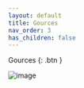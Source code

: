 ```yaml
---
layout: default
title: Gources
nav_order: 3
has_children: false
---
```



Gources
{: .btn }


![image](https://raw.githubusercontent.com/bitpaint/LNRelay-proposal/gh-pages/img/gource.webph "image")


